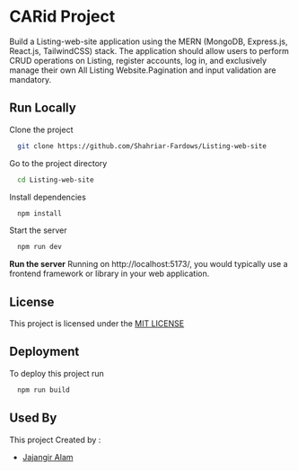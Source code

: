 
# CARid Project

Build a Listing-web-site application using the MERN (MongoDB, Express.js, React.js, TailwindCSS) stack. The application should allow users to perform CRUD operations on Listing, register accounts, log in, and exclusively manage their own All Listing Website.Pagination and input validation are mandatory.


## Run Locally

Clone the project

```bash
  git clone https://github.com/Shahriar-Fardows/Listing-web-site
```

Go to the project directory

```bash
  cd Listing-web-site
```

Install dependencies

```bash
  npm install
```

Start the server

```bash
  npm run dev
```

 **Run the server**
Running on http://localhost:5173/, you would typically use a frontend framework or library in your web application.

## License

This project is licensed under the [MIT LICENSE](https://choosealicense.com/licenses/mit/)


## Deployment

To deploy this project run

```bash
  npm run build
```


## Used By

This project Created by :

- [Jajangir Alam](https://www.linkedin.com/in/jahangiralom99/)

